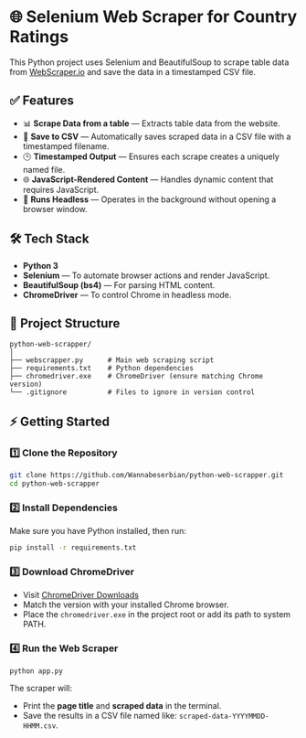 # 🌐 Selenium Web Scraper for Country Ratings

This Python project uses Selenium and BeautifulSoup to scrape table data from [WebScraper.io](https://webscraper.io/test-sites/tables/tables-without-thead) and save the data in a timestamped CSV file.

## ✅ Features

- 📊 **Scrape Data from a table** — Extracts table data from the website.
- 💾 **Save to CSV** — Automatically saves scraped data in a CSV file with a timestamped filename.
- 🕒 **Timestamped Output** — Ensures each scrape creates a uniquely named file.
- 🌐 **JavaScript-Rendered Content** — Handles dynamic content that requires JavaScript.
- 🧮 **Runs Headless** — Operates in the background without opening a browser window.

## 🛠️ Tech Stack

- **Python 3**
- **Selenium** — To automate browser actions and render JavaScript.
- **BeautifulSoup (bs4)** — For parsing HTML content.
- **ChromeDriver** — To control Chrome in headless mode.

## 📁 Project Structure

```
python-web-scrapper/
│
├── webscrapper.py      # Main web scraping script
├── requirements.txt    # Python dependencies
├── chromedriver.exe    # ChromeDriver (ensure matching Chrome version)
└── .gitignore          # Files to ignore in version control
```

## ⚡ Getting Started

### 1️⃣ Clone the Repository

```bash
git clone https://github.com/Wannabeserbian/python-web-scrapper.git
cd python-web-scrapper
```

### 2️⃣ Install Dependencies

Make sure you have Python installed, then run:

```bash
pip install -r requirements.txt
```

### 3️⃣ Download ChromeDriver

- Visit [ChromeDriver Downloads](https://developer.chrome.com/docs/chromedriver/downloads)
- Match the version with your installed Chrome browser.
- Place the `chromedriver.exe` in the project root or add its path to system PATH.

### 4️⃣ Run the Web Scraper

```bash
python app.py
```

The scraper will:

- Print the **page title** and **scraped data** in the terminal.
- Save the results in a CSV file named like: `scraped-data-YYYYMMDD-HHMM.csv`.

